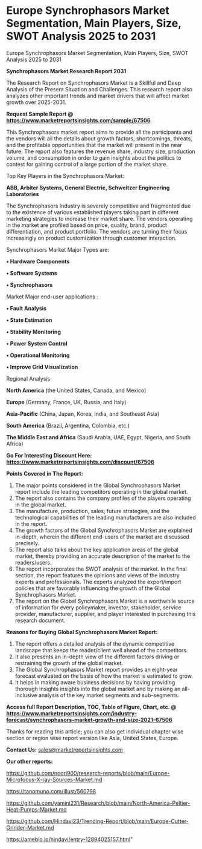 # Europe Synchrophasors Market Segmentation, Main Players, Size, SWOT Analysis 2025 to 2031
Europe Synchrophasors Market Segmentation, Main Players, Size, SWOT Analysis 2025 to 2031


<strong>Synchrophasors Market Research Report 2031</strong>

The Research Report on Synchrophasors Market is a Skillful and Deep Analysis of the Present Situation and Challenges. This research report also analyzes other important trends and market drivers that will affect market growth over 2025-2031.

<strong>Request Sample Report @ <a href=https://www.marketreportsinsights.com/sample/67506>https://www.marketreportsinsights.com/sample/67506</a></strong>

This Synchrophasors market report aims to provide all the participants and the vendors will all the details about growth factors, shortcomings, threats, and the profitable opportunities that the market will present in the near future. The report also features the revenue share, industry size, production volume, and consumption in order to gain insights about the politics to contest for gaining control of a large portion of the market share.

Top Key Players in the Synchrophasors Market:

<strong>ABB, Arbiter Systems, General Electric, Schweitzer Engineering Laboratories</strong>

The Synchrophasors Industry is severely competitive and fragmented due to the existence of various established players taking part in different marketing strategies to increase their market share. The vendors operating in the market are profiled based on price, quality, brand, product differentiation, and product portfolio. The vendors are turning their focus increasingly on product customization through customer interaction.

Synchrophasors Market Major Types are:

<strong>• Hardware Components

• Software Systems

• Synchrophasors</strong>

Market Major end-user applications :

<strong>• Fault Analysis

• State Estimation

• Stability Monitoring

• Power System Control

• Operational Monitoring

• Improve Grid Visualization</strong>

Regional Analysis

</u><strong><b>North America</b></strong> (the United States, Canada, and Mexico)

<strong><b>Europe </b></strong>(Germany, France, UK, Russia, and Italy)

<strong><b>Asia-Pacific</b></strong> (China, Japan, Korea, India, and Southeast Asia)

<strong><b>South America</b></strong> (Brazil, Argentina, Colombia, etc.)

<strong><b>The Middle East and Africa</b></strong> (Saudi Arabia, UAE, Egypt, Nigeria, and South Africa)

<strong>Go For Interesting Discount Here: <a href=https://www.marketreportsinsights.com/discount/67506>https://www.marketreportsinsights.com/discount/67506</a></strong>

<strong>Points Covered in The Report:</strong>
<ol>
  <li>The major points considered in the Global Synchrophasors Market report include the leading competitors operating in the global market.</li>
  <li>The report also contains the company profiles of the players operating in the global market.</li>
  <li>The manufacture, production, sales, future strategies, and the technological capabilities of the leading manufacturers are also included in the report.</li>
  <li>The growth factors of the Global Synchrophasors Market are explained in-depth, wherein the different end-users of the market are discussed precisely.</li>
  <li>The report also talks about the key application areas of the global market, thereby providing an accurate description of the market to the readers/users.</li>
  <li>The report incorporates the SWOT analysis of the market. In the final section, the report features the opinions and views of the industry experts and professionals. The experts analyzed the export/import policies that are favorably influencing the growth of the Global Synchrophasors Market.</li>
  <li>The report on the Global Synchrophasors Market is a worthwhile source of information for every policymaker, investor, stakeholder, service provider, manufacturer, supplier, and player interested in purchasing this research document.</li>
</ol>
<strong>Reasons for Buying Global Synchrophasors Market Report:</strong>

<ol>
  <li>The report offers a detailed analysis of the dynamic competitive landscape that keeps the reader/client well ahead of the competitors.</li>
  <li>It also presents an in-depth view of the different factors driving or restraining the growth of the global market.</li>
  <li>The Global Synchrophasors Market report provides an eight-year forecast evaluated on the basis of how the market is estimated to grow.</li>
  <li>It helps in making aware business decisions by having providing thorough insights insights into the global market and by making an all-inclusive analysis of the key market segments and sub-segments.</li>
</ol>
<strong>Access full Report Description, TOC, Table of Figure, Chart, etc. @ <a href=https://www.marketreportsinsights.com/industry-forecast/synchrophasors-market-growth-and-size-2021-67506>https://www.marketreportsinsights.com/industry-forecast/synchrophasors-market-growth-and-size-2021-67506</a></strong>


Thanks for reading this article; you can also get individual chapter wise section or region wise report version like Asia, United States, Europe.

<strong>Contact Us:</strong>
sales@marketreportsinsights.com

<strong>Our other reports:</strong>

<a href=https://github.com/noori900/research-reports/blob/main/Europe-Microfocus-X-ray-Sources-Market.md>https://github.com/noori900/research-reports/blob/main/Europe-Microfocus-X-ray-Sources-Market.md</a>

<a href=https://tanomuno.com/illust/560798>https://tanomuno.com/illust/560798</a>

<a href=https://github.com/yamini231/Research/blob/main/North-America-Peltier-Heat-Pumps-Market.md>https://github.com/yamini231/Research/blob/main/North-America-Peltier-Heat-Pumps-Market.md</a>

<a href=https://github.com/Hindavi23/Trending-Report/blob/main/Europe-Cutter-Grinder-Market.md>https://github.com/Hindavi23/Trending-Report/blob/main/Europe-Cutter-Grinder-Market.md</a>

<a href=https://ameblo.jp/hindavi/entry-12894025157.html>https://ameblo.jp/hindavi/entry-12894025157.html</a>"
